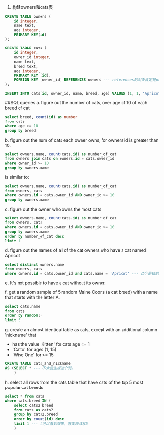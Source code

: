 1. 构建owners和cats表
```sql
CREATE TABLE owners (
    id integer,
    name text,
    age integer,
    PRIMARY KEY(id)
);

CREATE TABLE cats (
    id integer,
    owner_id integer,
    name text,
    breed text,
    age integer,
    PRIMARY KEY (id),
    FOREIGN KEY (owner_id) REFERENCES owners --- references的对象肯定是primary key，就不用指定了
);
```

```sql
INSERT INTO cats(id, owner_id, name, breed, age) VALUES (1, 1, 'Apricot', 'orange cat', 11), (2, 1, 'Cat Two', 'orange cat', 9), (3, 2, 'Cat Three', 'black cat', 13), (4, 3, 'Cat Four', 'White cat', 2)
```

##SQL queries
a. figure out the number of cats, over age of 10 of each breed of cat
```sql
select breed, count(id) as number
from cats
where age >= 10
group by breed
```

b. figure out the num of cats each owner owns, for owners id is greater than 10.
```sql
select owners.name, count(cats.id) as number_of_cat
from owners join cats on owners.id = cats.owner_id
where owner_id >= 10
group by owners.name
```
is similar to:
```sql
select owners.name, count(cats.id) as number_of_cat
from owners, cats
where owners.id = cats.owner_id AND owner_id >= 10
group by owners.name
```

c. figure out the owner who owns the most cats
```sql
select owners.name, count(cats.id) as number_of_cat
from owners, cats
where owners.id = cats.owner_id AND owner_id >= 10
group by owners.name
order by number_of_cat desc
limit 1
```

d. figure out the names of all of the cat owners who have a cat named Apricot
```sql
select distinct owners.name
from owners, cats
where owners.id = cats.owner_id and cats.name = 'Apricot' --- 这个是错的！ 两个条件各自的结果进行了笛卡尔积！
```

e. It's not possible to have a cat without its owner.

f. get a random sample of 5 random Maine Coons (a cat breed) with a name that starts with the letter A.
```sql
select cats.name
from cats
order by random() 
limit 5
```

g. create an almost identical table as cats, except with an additional column 'nickname' that 
- has the value 'Kitten' for cats age <= 1
- 'Catto' for ages (1, 15)
- 'Wise One' for >= 15
```sql
CREATE TABLE cats_and_nickname
AS (SELECT * --- 不太会生成这个列。
    )
```

h. select all rows from the cats table that have cats of the top 5 most popular cat breeds
```sql
select * from cats
where cats.breed IN (
    select cats2.breed
    from cats as cats2
    group by cats2.breed
    order by count(id) desc
    limit 1 --- 1可以看到效果，答案应该写5
    )
```